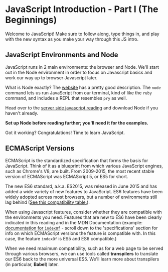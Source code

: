 # JavaScript Introduction - Part I (The Beginnings)

Welcome to JavaScript! Make sure to follow along, type things in, and play with the new syntax as you make your way through this JS intro.

## JavaScript Environments and Node

JavaScript runs in 2 main environments: the browser and Node. We'll start out in the Node environment in order to focus on Javascript basics and work our way up to browser Javascript later.

What is Node exactly? The [website][node] has a pretty good description. The `node` command lets us run JavaScript from our terminal, kind of like the `ruby` command, and includes a REPL that resembles `pry` as well.

Head over to the [server side javascript reading][server-side-javascript] and download Node if you haven't already.

**Set up Node before reading further; you'll need it for the examples.**

Got it working? Congratulations! Time to learn JavaScript.

[node]: https://nodejs.org/en/
[server-side-javascript]:./server-side-javascript.md

## ECMAScript Versions

ECMAScript is the standardized specification that forms the basis for JavaScript. Think of it as a blueprint from which various JavaScript engines, such as Chrome's V8, are built. From 2009-2015, the most recent stable version of ECMAScript was ECMAScript 5, or ES5 for short.

The new ES6 standard, a.k.a. ES2015, was released in June 2015 and has added a wide variety of new features to JavaScript. ES6 features have been widely adopted across most browsers, but a number of environments still lag behind ([See this compatibility table.][compatibility-table]).

When using Javascript features, consider whether they are compatible with the environments you need. Features that are new to ES6 have been clearly indicated in this reading and in the MDN Documentation (example: [documentation for `indexOf`][index-of] - scroll down to the 'specifications' section for info on which ECMAScript versions the feature is compatible with. In this case, the feature `indexOf` is ES5 and ES6 compatible.)

When we need maximum compatibility, such as for a web page to be served through various browsers, we can use tools called **transpilers** to translate our ES6 back to the more universal ES5. We'll learn more about transpilers (in particular, **Babel**) later.

[compatibility-table]: http://kangax.github.io/compat-table/es6/
[index-of]: https://developer.mozilla.org/en-US/docs/Web/JavaScript/Reference/Global_Objects/Array/indexOf
[mdn-let]: https://developer.mozilla.org/en-US/docs/Web/JavaScript/Reference/Statements/let
